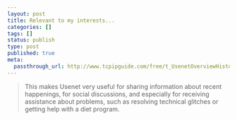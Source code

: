 ```yaml
---
layout: post
title: Relevant to my interests...
categories: []
tags: []
status: publish
type: post
published: true
meta:
  passthrough_url: http://www.tcpipguide.com/free/t_UsenetOverviewHistoryandStandards-2.htm
---
```

>This makes Usenet very useful for sharing information about recent happenings, for social discussions, and especially for receiving assistance about problems, such as resolving technical glitches or getting help with a diet program.
